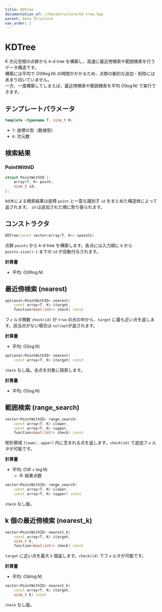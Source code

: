 ```yaml
---
title: KDTree
documentation_of: //DataStructure/kd_tree.hpp
parent: Data Structure
nav_order: 1
---
```


# KDTree
K 次元空間の点群から k-d tree を構築し、高速に最近傍検索や範囲検索を行うデータ構造です。  
構築には平均で $O(N \log N)$ の時間がかかるため、点群の動的な追加・削除にはあまり向いていません。    
一方、一度構築してしまえば、最近傍検索や範囲検索を平均 $O(\log N)$ で実行できます。

## テンプレートパラメータ

```cpp
template <typename T, size_t K>
```

- `T`: 座標の型（数値型）
- `K`: 次元数

## 検索結果

### PointWithID

```cpp
struct PointWithID {
    array<T, K> point;
    size_t id;
};
```

kd木による検索結果は座標 `point` と一意な識別子 `id` をまとめた構造体によって返されます。
`id` は追加された順に割り振られます。

## コンストラクタ

```cpp
KDTree(const vector<array<T, K>> &points)
```

点群 `points` から k-d tree を構築します。各点には入力順に `0` から `points.size()-1` までの `id` が自動付与されます。

**計算量**
* 平均: $O(N \log N)$

## 最近傍検索 (nearest)

```cpp
optional<PointWithID> nearest(
    const array<T, K> &target,
    function<bool(int)> check) const
```

フィルタ関数 `check(id)` が `true` の点の中から、`target` に最も近い点を返します。該当点がない場合は `nullopt`が返されます。

**計算量**
* 平均: $O(\log N)$

```cpp
optional<PointWithID> nearest(
    const array<T, K> &target) const
```

`check` なし版。全点を対象に探索します。

**計算量**
* 平均: $O(\log N)$

## 範囲検索 (range_search)

```cpp
vector<PointWithID> range_search(
    const array<T, K> &lower,
    const array<T, K> &upper,
    function<bool(int)> check) const
```

矩形領域 `[lower, upper]` 内に含まれる点を返します。`check(id)` で追加フィルタが可能です。

**計算量**
* 平均: $O(R + \log N)$  
  - $R$: 結果点数

```cpp
vector<PointWithID> range_search(
    const array<T, K> &lower,
    const array<T, K> &upper) const
```

`check` なし版。

## k 個の最近傍検索 (nearest_k)

```cpp
vector<PointWithID> nearest_k(
    const array<T, K> &target,
    size_t k,
    function<bool(int)> check) const
```

`target` に近い点を最大 `k` 個返します。`check(id)` でフィルタが可能です。

**計算量**
* 平均: $O(k \log N)$

```cpp
vector<PointWithID> nearest_k(
    const array<T, K> &target,
    size_t k) const
```

`check` なし版。
